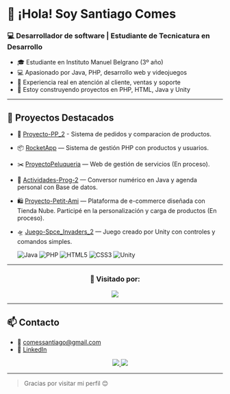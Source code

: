 # 👋 ¡Hola! Soy Santiago Comes
### 💻 Desarrollador de software | Estudiante de Tecnicatura en Desarrollo

- 🎓 Estudiante en Instituto Manuel Belgrano (3º año)
- 💻 Apasionado por Java, PHP, desarrollo web y videojuegos
- 🔧 Experiencia real en atención al cliente, ventas y soporte
- 🚀 Estoy construyendo proyectos en PHP, HTML, Java y Unity

---

## 🌟 Proyectos Destacados
- 🛒 [Proyecto-PP_2](https://github.com/Scomes02/Proyecto_PP-2) - Sistema de pedidos y comparacion de productos.
- 📦 [RocketApp](https://github.com/Scomes02/RocketApp) — Sistema de gestión PHP con productos y usuarios.
- ✂️ [ProyectoPeluqueria](https://github.com/Scomes02/ProyectoPeluqueria) — Web de gestión de servicios (En proceso).
- 🔢 [Actividades-Prog-2](https://github.com/Scomes02/Actividades-Prog-2) — Conversor numérico en Java y agenda personal con Base de datos.
- 🛍️ [Proyecto-Petit-Ami](https://petitami20.mitiendanube.com) — Plataforma de e-commerce diseñada con Tienda Nube. Participé en la personalización y carga de productos (En proceso).
- 🛸 [Juego-Spce_Invaders_2](https://github.com/Scomes02/Space-Invaders-2) — Juego creado por Unity con controles y comandos simples.



  <img src="https://img.icons8.com/color/48/java-coffee-cup-logo--v1.png" alt="Java" />
  <img src="https://img.icons8.com/color/48/php.png" alt="PHP" />
  <img src="https://img.icons8.com/color/48/html-5.png" alt="HTML5" />
  <img src="https://img.icons8.com/color/48/css3.png" alt="CSS3" />
  <img src="https://img.icons8.com/fluency/48/unity.png" alt="Unity" />
  
---

<h3 align="center">👀 Visitado por:</h3>
<p align="center">
  <img src="https://profile-counter.glitch.me/Scomes02/count.svg" />
</p>

---

## 📫 Contacto
- 📧 comessantiago@gmail.com  
- 💼 [LinkedIn](https://www.linkedin.com/in/santiago-comes)
  <p align="center">
  <a href="https://www.instagram.com/santi_comes/" target="_blank">
    <img src="https://img.shields.io/badge/Instagram-E4405F?style=for-the-badge&logo=instagram&logoColor=white"/>
  </a>
  <a href="https://www.linkedin.com/in/santiago-comes/" target="_blank">
    <img src="https://img.shields.io/badge/LinkedIn-0077B5?style=for-the-badge&logo=linkedin&logoColor=white"/>
  </a>
</p>


---
> Gracias por visitar mi perfil 😊
